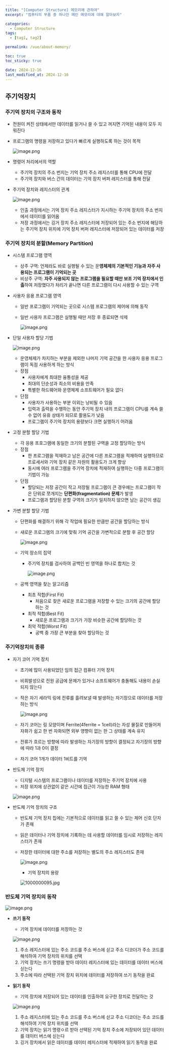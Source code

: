 ```yaml
---
title: "[Computer Structure] 메모리에 관하여"
excerpt: "컴퓨터의 부품 중 하나인 메인 메모리에 대해 알아보자"

categories:
  - Computer Structure
tags:
  - [tag1, tag2]

permalink: /vue/about-memory/

toc: true
toc_sticky: true

date: 2024-12-16
last_modified_at: 2024-12-16
---
```


## 주기억장치

### 주기억 장치의 구조와 동작

- 전원이 켜진 상태에서만 데이터를 읽거나 쓸 수 있고 꺼지면 기억된 내용이 모두 지워진다
- 프로그램의 명령을 저장하고 있다가 빠르게 실행하도록 하는 것이 목적
    
    ![image.png](https://prod-files-secure.s3.us-west-2.amazonaws.com/8481065c-0346-4855-acff-d7dbd5f6eea8/228c5574-43e8-4880-a3d4-1f0fa6318b1c/image.png)
    
- 명령어 처리에서의 역할
    - 주기억 장치의 주소 번지는 기억 장치 주소 레지스터를 통해 CPU에 전달
    - 주기억 장치와 버스 간의 데이터는 기억 장치 버퍼 레지스터를 통해 전달
- 주기억 장치와 레지스터의 관계
    
    ![image.png](https://prod-files-secure.s3.us-west-2.amazonaws.com/8481065c-0346-4855-acff-d7dbd5f6eea8/23c6e637-9167-44e8-9c17-0050d2816a58/image.png)
    
    - 인출 과정에서는 기억 장치 주소 레지스터가 지시하는 주기억 장치의 주소 번지에서 데이터를 읽어옴
    - 저장 과정에서는 깅거 장치 주소 레지스터에 저장되어 있는 주소 번지에 해당하는 주기억 장치 위치에 기억 장치 버퍼 레지스터에 저장되어 있는 데이터를 저장

### 주기억 장치의 분할(Memory Partition)

- 시스템 프로그램 영역
    - 상주 구역: 언제라도 바로 실행될 수 있는 운**영체제의 기본적인 기능과 자주 사용되는 프로그램이 기억되는 곳**
    - 비상주 구역: **자주 사용되지 않는 프로그램을 필요할 때만 보조 기억 장치에서 인출**하여 저장했다가 처리가 끝나면 다른 프로그램이 다시 사용할 수 있는 구역
- 사용자 응용 프로그램 영역
    - 일반 프로그램이 기억되는 곳으로 시스템 프로그램의 제어에 의해 동작
    - 일반 사용자 프로그램은 실행될 때만 저장 후 종료되면 삭제
        
        ![image.png](https://prod-files-secure.s3.us-west-2.amazonaws.com/8481065c-0346-4855-acff-d7dbd5f6eea8/74f6a833-6fce-4144-be24-bb91e438e439/image.png)
        
- 단일 사용자 할당 기법
    
    ![image.png](https://prod-files-secure.s3.us-west-2.amazonaws.com/8481065c-0346-4855-acff-d7dbd5f6eea8/d4263f68-aebe-459d-90a0-7d0d5485137b/image.png)
    
    - 운영체제가 차지하는 부분을 제외한 나머지 기억 공간을 한 사용자 응용 프로그램이 독점 사용하게 하는 방식
    - 장점
        - 사용자에게 최대한 융통성을 제공
        - 최대의 단순성과 최소의 비용을 만족
        - 특별한 하드웨어와 운영체제 소프트웨어가 필요 없다
    - 단점
        - 사용자가 사용하는 부분 이외는 낭비될 수 있음
        - 입력과 출력을 수행하는 동안 주기억 장치 내의 프로그램이 CPU를 계속 쓸 수 없어 유휴 상태가 되므로 활용도가 낮음
        - 프로그램이 주기억 장치의 용량보다 크면 실행하기 어려움
- 고정 분할 할당 기법
    - 각 응용 프호그램에 동일한 크기의 분할된 구역을 고정 할당하는 방식
    - 장점
        - 한 프로그램을 적재하고 남은 공간에 다른 프로그램을 적재하여 실행하므로 프로세서와 기억 장치 같은 자원의 활용도가 크게 향상
        - 동시에 여러 프로그램을 주기억 장치에 적재하여 실행하는 다중 프로그램이 기법이 가능
    - 단점
        - 할당되는 저장 공간이 작고 저장될 프로그램이 큰 경우에는 프로그램이 작은 단위로 쪼개지는 **단편화(fragmentation) 문제**가 발생
        - 프로그램과 할당된 분할 구역의 크기가 일치하지 않으면 남는 공간이 생김
- 가변 분할 할당 기법
    - 단편화를 해결하기 위해 각 작업에 필요한 만큼만 공간을 할당하는 방식
    - 새로운 프로그램의 크기에 맞춰 기억 공간을 가변적으로 분할 후 공간 할당
        
        ![image.png](https://prod-files-secure.s3.us-west-2.amazonaws.com/8481065c-0346-4855-acff-d7dbd5f6eea8/eabd56f6-ba73-4703-97d3-1f59d59364ce/image.png)
        
    - 기억 장소의 집약
        - 주기억 장치를 검사하여 공백인 빈 영역을 하나로 합치는 것
            
            ![image.png](https://prod-files-secure.s3.us-west-2.amazonaws.com/8481065c-0346-4855-acff-d7dbd5f6eea8/4c92e62c-67e5-4dfe-9250-536b9863745c/image.png)
            
    - 공백 영역을 찾는 알고리즘
        - 최초 적합(First Fit)
            - 처음으로 찾은 새로운 프로그램을 저장할 수 있는 크기의 공간에 할당하는 것
        - 최적 적합(Best Fit)
            - 새로운 프로그램과 크기가 가장 비슷한 공간에 할당하는 것
        - 최악 적합(Worst Fit)
            - 공백 중 가장 큰 부분을 찾아 할당하는 것

### 주기억장치의 종류

- 자기 코어 기억 장치
    - 초기에 많이 사용되었던 임의 접근 컴퓨터 기억 장치
    - 비휘발성으로 전원 공급에 문제가 있거나 소프트웨어가 충돌해도 내용이 손실되지 않는다
    - 작은 자기 세라믹 링에 전류를 흘려보낼 때 발생하는 자기장으로 데이터를 저장하는 방식
        
        ![image.png](https://prod-files-secure.s3.us-west-2.amazonaws.com/8481065c-0346-4855-acff-d7dbd5f6eea8/eab05142-394e-4752-9048-196100bbf605/image.png)
        
    - 자기 코어는 링 모양이며 Ferrite(4ferrite = 1cell)라는 자성 물질로 만들어져 자화가 쉽고 한 번 자화되면 외부 영향이 없는 한 그 상태를 계속 유지
    - 전류가 흐르는 방향에 따라 발생하는 자기장의 방향이 결정되고 자기장의 방향에 따라 1과 0이 결정
    - 자기 코어 1개가 데이터 1비트를 기억
- 반도체 기억 장치
    - 디지털 시스템의 프로그램이나 데이터를 저장하는 주기억 장치에 사용
    - 저장 위치에 상관없이 같은 시간에 접근이 가능한 RAM 형태
    
    ![image.png](https://prod-files-secure.s3.us-west-2.amazonaws.com/8481065c-0346-4855-acff-d7dbd5f6eea8/10d2563c-754a-47e3-93d9-13654baf7a3a/image.png)
    
- 반도체 기억 장치의 구조
    - 반도체 기억 장치 칩에는 기본적으로 데이터를 읽고 쓸 수 있는 제어 신호 단자가 존재
    - 읽은 데이터나 기억 장치에 기록하는 데 사용할 데이터를 임시로 저장하는 레지스터가 존재
    - 저장한 데이터에 대한 주소를 저장하는 별도의 주소 레지스터도 존재
        
        ![image.png](https://prod-files-secure.s3.us-west-2.amazonaws.com/8481065c-0346-4855-acff-d7dbd5f6eea8/96228233-4210-470e-b2af-94601a45bb35/image.png)
        
        - 기억 장치의 용량
        
        ![1000000095.jpg](https://prod-files-secure.s3.us-west-2.amazonaws.com/8481065c-0346-4855-acff-d7dbd5f6eea8/b4b352d9-cc3b-44f5-90eb-9b8a8fce1dc1/1000000095.jpg)
        

### 반도체 기억 장치의 동작

![image.png](https://prod-files-secure.s3.us-west-2.amazonaws.com/8481065c-0346-4855-acff-d7dbd5f6eea8/3ef33916-5091-4ae9-a45a-25bc82d053a5/image.png)

- **쓰기 동작**
    - 기억 장치에 데이터를 저장하는 것
    
    ![image.png](https://prod-files-secure.s3.us-west-2.amazonaws.com/8481065c-0346-4855-acff-d7dbd5f6eea8/2316c448-08ed-491f-a264-fcc5609f9ba5/image.png)
    
    1. 주소 레지스터에 있는 주소 코드를 주소 버스에 싣고 주소 디코더가 주소 코드를 해석하여 기억 장치의 위치를 선택
    2. 기억 장치는 쓰기 명령을 받아 데이터 레지스터에 있는 데이터를 데이터 버스에 싣는다
    3. 주소에 따라 선택된 기억 장치 위치에 데이터를 저장하여 쓰기 동작을 완료
- **읽기 동작**
    - 기억 장치에 저장되어 있는 데이터를 인출하여 요구한 장치로 전달하는 것
    
    ![image.png](https://prod-files-secure.s3.us-west-2.amazonaws.com/8481065c-0346-4855-acff-d7dbd5f6eea8/1e109a64-4216-400f-b44c-f48af7fba5f6/image.png)
    
    1. 주소 레지스터에 있는 주소 코드를 주소 버스에 싣고 주소 디코더는 주소 코드를 해석하여 기억 장치 위치를 선택
    2. 기억 장치는 읽기 명령ㅇ르 받아 선택된 기억 장치 주소에 저장되어 있던 데이터를 데이터 버스에 싣는다
    3. 깅거 장치에서 읽은 데이터를 데이터 레지스터에 적재하여 읽기 동작을 완료
